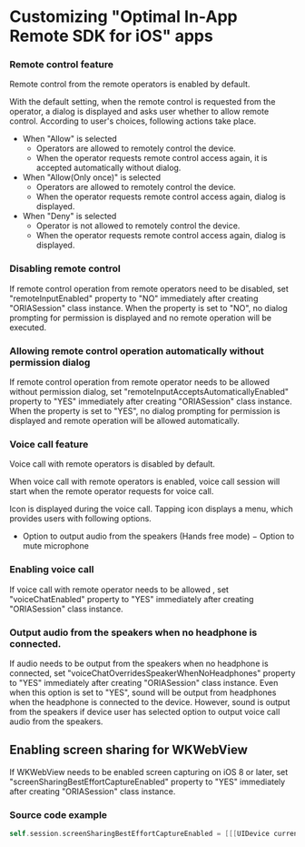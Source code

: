 # Customizing "Optimal In-App Remote SDK for iOS" apps

### Remote control feature

Remote control from the remote operators is enabled by default.

With the default setting, when the remote control is requested from the operator, a dialog is displayed and asks user whether to allow remote control. According to user's choices, following actions take place.

- When "Allow" is selected
  - Operators are allowed to remotely control the device.
  - When the operator requests remote control access again, it is accepted automatically without dialog.
- When "Allow(Only once)" is selected
  - Operators are allowed to remotely control the device.
  - When the operator requests remote control access again, dialog is displayed.
- When "Deny" is selected
  - Operator is not allowed to remotely control the device.
  - When the operator requests remote control access again, dialog is displayed.

### Disabling remote control

If remote control operation from remote operators need to be disabled, set "remoteInputEnabled" property to "NO" immediately after creating "ORIASession" class instance. When the property is set to "NO", no dialog prompting for permission is displayed and no remote operation will be executed.

### Allowing remote control operation automatically without permission dialog

If remote control operation from remote operator needs to be allowed without permission dialog, set "remoteInputAcceptsAutomaticallyEnabled" property to "YES" immediately after creating "ORIASession" class instance. When the property is set to "YES", no dialog prompting for permission is displayed and remote operation will be allowed automatically.

### Voice call feature

Voice call with remote operators is disabled by default.

When voice call with remote operators is enabled, voice call session will start when the remote operator requests for voice call.

Icon is displayed during the voice call. Tapping icon displays a menu, which provides users with following options.

- Option to output audio from the speakers (Hands free mode)
  − Option to mute microphone

### Enabling voice call

If voice call with remote operator needs to be allowed , set "voiceChatEnabled" property to "YES" immediately after creating "ORIASession" class instance.

### Output audio from the speakers when no headphone is connected.

If audio needs to be output from the speakers when no headphone is connected, set "voiceChatOverridesSpeakerWhenNoHeadphones" property to "YES" immediately after creating "ORIASession" class instance. Even when this option is set to "YES", sound will be output from headphones when the headphone is connected to the device. However, sound is output from the speakers if device user has selected option to output voice call audio from the speakers.

## Enabling screen sharing for WKWebView

If WKWebView needs to be enabled screen capturing on iOS 8 or later, set "screenSharingBestEffortCaptureEnabled" property to "YES" immediately after creating "ORIASession" class instance.

### Source code example

```objectivec
self.session.screenSharingBestEffortCaptureEnabled = [[[UIDevice currentDevice] systemVersion] floatValue] >= 8.0;
```
